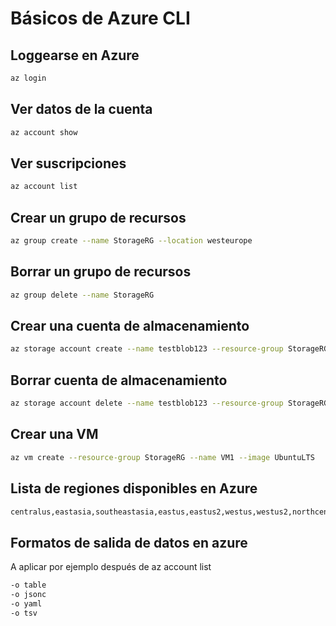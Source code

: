 # Básicos de Azure CLI

## Loggearse en Azure

```bash
az login
```

## Ver datos de la cuenta

```bash
az account show
```

## Ver suscripciones

```bash
az account list
```

## Crear un grupo de recursos

```bash
az group create --name StorageRG --location westeurope
```

## Borrar un grupo de recursos

```bash
az group delete --name StorageRG
```

## Crear una cuenta de almacenamiento

```bash
az storage account create --name testblob123 --resource-group StorageRG --location westeurope --sku Standard_LRS --kind StorageV2
```

## Borrar cuenta de almacenamiento

```bash
az storage account delete --name testblob123 --resource-group StorageRG
```

## Crear una VM

```bash
az vm create --resource-group StorageRG --name VM1 --image UbuntuLTS
```

## Lista de regiones disponibles en Azure

```bash
centralus,eastasia,southeastasia,eastus,eastus2,westus,westus2,northcentralus,southcentralus,westcentralus,northeurope,westeurope,japaneast,japanwest,brazilsouth,australiasoutheast,australiaeast,westindia,southindia,centralindia,canadacentral,canadaeast,uksouth,ukwest,koreacentral,francecentral,southafricanorth,uaenorth,australiacentral,switzerlandnorth,germanywestcentral,norwayeast,jioindiawest,westus3,australiacentral2
```

## Formatos de salida de datos en azure

A aplicar por ejemplo después de az account list

```bash
-o table
-o jsonc
-o yaml
-o tsv
```

